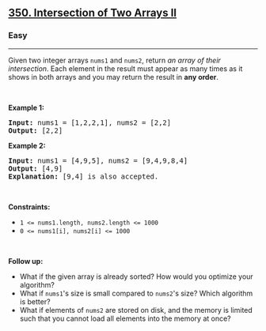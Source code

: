 <h2><a href="https://leetcode.com/problems/intersection-of-two-arrays-ii/">350. Intersection of Two Arrays II</a></h2><h3>Easy</h3><hr><div style="user-select: auto;"><p style="user-select: auto;">Given two integer arrays <code style="user-select: auto;">nums1</code> and <code style="user-select: auto;">nums2</code>, return <em style="user-select: auto;">an array of their intersection</em>. Each element in the result must appear as many times as it shows in both arrays and you may return the result in <strong style="user-select: auto;">any order</strong>.</p>

<p style="user-select: auto;">&nbsp;</p>
<p style="user-select: auto;"><strong style="user-select: auto;">Example 1:</strong></p>

<pre style="user-select: auto;"><strong style="user-select: auto;">Input:</strong> nums1 = [1,2,2,1], nums2 = [2,2]
<strong style="user-select: auto;">Output:</strong> [2,2]
</pre>

<p style="user-select: auto;"><strong style="user-select: auto;">Example 2:</strong></p>

<pre style="user-select: auto;"><strong style="user-select: auto;">Input:</strong> nums1 = [4,9,5], nums2 = [9,4,9,8,4]
<strong style="user-select: auto;">Output:</strong> [4,9]
<strong style="user-select: auto;">Explanation:</strong> [9,4] is also accepted.
</pre>

<p style="user-select: auto;">&nbsp;</p>
<p style="user-select: auto;"><strong style="user-select: auto;">Constraints:</strong></p>

<ul style="user-select: auto;">
	<li style="user-select: auto;"><code style="user-select: auto;">1 &lt;= nums1.length, nums2.length &lt;= 1000</code></li>
	<li style="user-select: auto;"><code style="user-select: auto;">0 &lt;= nums1[i], nums2[i] &lt;= 1000</code></li>
</ul>

<p style="user-select: auto;">&nbsp;</p>
<p style="user-select: auto;"><strong style="user-select: auto;">Follow up:</strong></p>

<ul style="user-select: auto;">
	<li style="user-select: auto;">What if the given array is already sorted? How would you optimize your algorithm?</li>
	<li style="user-select: auto;">What if <code style="user-select: auto;">nums1</code>'s size is small compared to <code style="user-select: auto;">nums2</code>'s size? Which algorithm is better?</li>
	<li style="user-select: auto;">What if elements of <code style="user-select: auto;">nums2</code> are stored on disk, and the memory is limited such that you cannot load all elements into the memory at once?</li>
</ul>
</div>